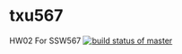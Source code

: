 # txu567
HW02 For SSW567
[![build status of master](https://travis-ci.org/weichen66/txu567.svg?branch=master)](https://travis-ci.org/weichen66/txu567)
